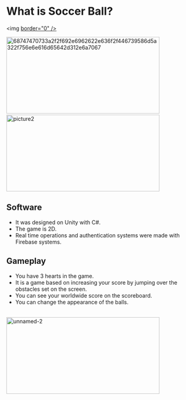 # What is Soccer Ball?
<img 
<a href="https://imgbb.com/"> border="0" /></a>
<p>
<img src="https://i.ibb.co/kH3870y/68747470733a2f2f692e6962622e636f2f446739586d5a322f756e6e616d65642d312e6a7067.jpg" alt="68747470733a2f2f692e6962622e636f2f446739586d5a322f756e6e616d65642d312e6a7067" alt="picture1"  width="400" height="200"/>
&emsp;&emsp;&emsp;&emsp;
<img src="https://i.ibb.co/Dg9XmZ2/unnamed-1.jpg" alt="picture2" width="400" height="200" />
</p>


## Software

- It was designed on Unity with C#.
- The game is 2D.
- Real time operations and authentication systems were made with Firebase systems.



## Gameplay

- You have 3 hearts in the game.
- It is a game based on increasing your score by jumping over the obstacles set on the screen.
- You can see your worldwide score on the scoreboard.
- You can change the appearance of the balls.
<br>
<img src="https://i.ibb.co/nf8Q03Y/unnamed-2.jpg" alt="unnamed-2"  width="400" height="200" /></a>



